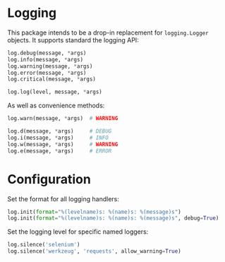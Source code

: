 # Logging

This package intends to be a drop-in replacement for `logging.Logger` objects. It supports standard the logging API:

```python
log.debug(message, *args)
log.info(message, *args)
log.warning(message, *args)
log.error(message, *args)
log.critical(message, *args)

log.log(level, message, *args)
```

As well as convenience methods:

```python
log.warn(message, *args)  # WARNING

log.d(message, *args)     # DEBUG
log.i(message, *args)     # INFO
log.w(message, *args)     # WARNING
log.e(message, *args)     # ERROR
```

# Configuration

Set the format for all logging handlers:

```python
log.init(format="%(levelname)s: %(name)s: %(message)s")
log.init(format="%(levelname)s: %(name)s: %(message)s", debug=True)
```

Set the logging level for specific named loggers:

```python
log.silence('selenium')
log.silence('werkzeug', 'requests', allow_warning=True)
```
